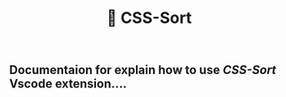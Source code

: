 <h1 align="center">📶 CSS-Sort</h1>

<br>

## Documentaion for explain how to use _CSS-Sort_ Vscode extension....
